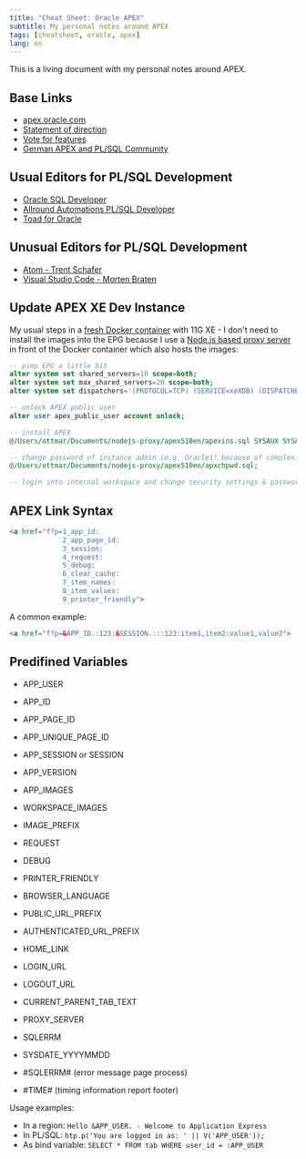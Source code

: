 ```yaml
---
title: "Cheat Sheet: Oracle APEX"
subtitle: My personal notes around APEX
tags: [cheatsheet, oracle, apex]
lang: en
---
```


This is a living document with my personal notes around APEX.

## Base Links

- [apex.oracle.com](https://apex.oracle.com/)
- [Statement of direction](http://www.oracle.com/technetwork/testcontent/apex-sod-087560.html)
- [Vote for features](https://apex.oracle.com/vote)
- [German APEX and PL/SQL Community](https://blogs.oracle.com/apexcommunity_deutsch/)


## Usual Editors for PL/SQL Development

- [Oracle SQL Developer](http://www.oracle.com/technetwork/developer-tools/sql-developer/downloads/index.html)
- [Allround Automations PL/SQL Developer](https://www.allroundautomations.com/plsqldev.html)
- [Toad for Oracle](https://www.quest.com/de-de/products/toad-for-oracle/)


## Unusual Editors for PL/SQL Development

- [Atom - Trent Schafer](http://apextips.blogspot.de/2017/03/my-atom-editor-oracle-plugins.html)
- [Visual Studio Code - Morten Braten](http://ora-00001.blogspot.de/2017/03/using-vs-code-for-plsql-development.html)


## Update APEX XE Dev Instance

My usual steps in a [fresh Docker container](2017-03-21-pitfalls-with-oracle-11g-xe-and-docker-on-mac-os) with 11G XE - I don't need to install the images into the EPG because I use a [Node.js based proxy server](/posts/2017-03-25-cheatsheet-nodejs) in front of the Docker container which also hosts the images:

```sql
-- pimp EPG a little bit
alter system set shared_servers=10 scope=both;
alter system set max_shared_servers=20 scope=both;
alter system set dispatchers='(PROTOCOL=TCP) (SERVICE=xeXDB) (DISPATCHERS=2)' scope=both;

-- unlock APEX public user
alter user apex_public_user account unlock;

-- install APEX
@/Users/ottmar/Documents/nodejs-proxy/apex510en/apexins.sql SYSAUX SYSAUX TEMP /i/;

-- change password of instance admin (e.g. Oracle1! because of complexity rules)
@/Users/ottmar/Documents/nodejs-proxy/apex510en/apxchpwd.sql;

-- login into internal workspace and change security settings & passwords
```

## APEX Link Syntax

```html
<a href="f?p=1_app_id:
             2_app_page_id:
             3_session:
             4_request:
             5_debug:
             6_clear_cache:
             7_item_names:
             8_item_values:
             9_printer_friendly">
```

A common example:

```html
<a href="f?p=&APP_ID.:123:&SESSION.:::123:item1,item2:value1,value2">
```

## Predifined Variables

-  APP_USER
-  APP_ID
-  APP_PAGE_ID
-  APP_UNIQUE_PAGE_ID
-  APP_SESSION or SESSION
-  APP_VERSION
-  APP_IMAGES
-  WORKSPACE_IMAGES
-  IMAGE_PREFIX

-  REQUEST
-  DEBUG
-  PRINTER_FRIENDLY

-  BROWSER_LANGUAGE
-  PUBLIC_URL_PREFIX
-  AUTHENTICATED_URL_PREFIX
-  HOME_LINK
-  LOGIN_URL
-  LOGOUT_URL
-  CURRENT_PARENT_TAB_TEXT
-  PROXY_SERVER
-  SQLERRM
-  SYSDATE_YYYYMMDD

-  #SQLERRM# (error message page process)
-  #TIME# (timing information report footer)

Usage examples:

- In a region: `Hello &APP_USER. - Welcome to Application Express`
- In PL/SQL: `htp.p('You are logged in as: ' || V('APP_USER'));`
- As bind variable: `SELECT * FROM tab WHERE user_id = :APP_USER`
